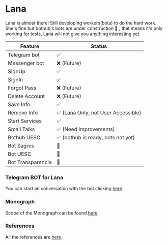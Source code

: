 # Lana
Lana is almost there! Still developing workers(bots) to do the hard work. She's fine but bothub's bots are under construction 🚧 , that means it's only working for tests, Lana will not give you anything interesting yet.

Feature | Status
------------ | -------------
Telegram bot | ✅
Messenger bot | ❌ (Future)
SignUp| ✅
SignIn | ✅
Forgot Pass | ❌ (Future)
Delete Account | ❌ (Future)
Save Info | ✅
Remove Info | ✅ (Lana Only, not User Accessible)
Start Services | ✅
Small Talks | ✅ (Need Improvements)
Bothub UESC | ✅ (bothub is ready, bots not yet)
Bot Sagres | 🚧
Bot UESC | 🚧
Bot Transparencia | 🚧

### Telegram BOT for Lana
You can start an conversation with the bot clicking [here](https://t.me/lana_pa_bot). 

### Monograph
Scope of the Monograph can be found [here](/Docs/MONOGRAPH-SCOPE.md).

### References
All the references are [here](/Docs/REFERENCES.md).